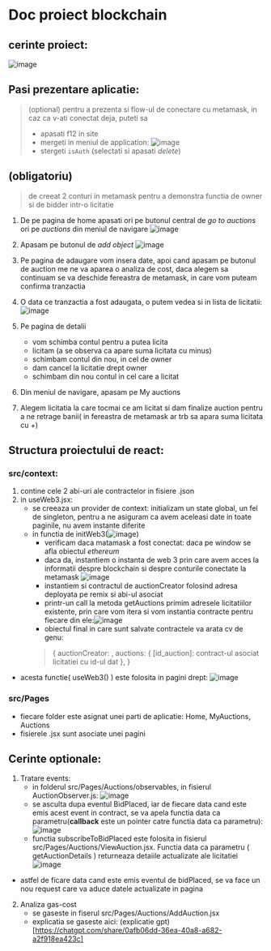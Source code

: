 # Doc proiect blockchain

## cerinte proiect:
![image](https://github.com/jovialjoker/elonMusk/assets/43217153/12c76954-e90f-46ee-809c-cc545eedbb91)

## Pasi prezentare aplicatie:
> (optional)
> pentru a prezenta si flow-ul de conectare cu metamask, in caz ca v-ati conectat deja, puteti sa
> - apasati f12 in site
> - mergeti in meniul de application:
>   ![image](https://github.com/jovialjoker/elonMusk/assets/43217153/b2ad22b0-9f35-485b-90b7-ef4e492db887)
> - stergeti `isAuth` (selectati si apasati *delete*)
>
##   (obligatoriu)
>   de creeat 2 conturi in metamask pentru a demonstra functia de owner si de bidder intr-o licitatie

1.  De pe pagina de home apasati ori pe butonul central de *go to auctions* ori pe *auctions* din meniul de navigare
![image](https://github.com/jovialjoker/elonMusk/assets/43217153/aead8aa9-a7c7-441b-b57f-3b98e6ea2698)

2. Apasam pe butonul de *add object*
![image](https://github.com/jovialjoker/elonMusk/assets/43217153/97c03c7e-2c8a-4912-a5e4-6a977d1b15b2)

3. Pe pagina de adaugare vom insera date, apoi cand apasam pe butonul de auction me ne va aparea o analiza de cost, daca alegem sa continuam se va deschide fereastra de metamask, in care vom puteam confirma tranzactia
   
5. O data ce tranzactia a fost adaugata, o putem vedea si in lista de licitatii:![image](https://github.com/jovialjoker/elonMusk/assets/43217153/dfebd7c7-c0f7-49a8-8d0e-5bc842c13f73)
   
6. Pe pagina de detalii
   - vom schimba contul pentru a putea licita
   - licitam (a se observa ca apare suma licitata cu minus)
   - schimbam contul din nou, in cel de owner
   - dam cancel la licitatie drept owner
   - schimbam din nou contul in cel care a licitat
  
7. Din meniul de navigare, apasam pe My auctions
8. Alegem licitatia la care tocmai ce am licitat si dam finalize auction pentru a ne retrage banii( in fereastra de metamask ar trb sa apara suma licitata cu +)


## Structura proiectului de react:

### src/context:
1. contine cele 2 abi-uri ale contractelor in fisiere .json
2. in useWeb3.jsx:
   - se creeaza un provider de context: initializam un state global, un fel de singleton, pentru a ne asiguram ca avem aceleasi date in toate paginile, nu avem instante diferite
   - in functia de initWeb3(![image](https://github.com/jovialjoker/elonMusk/assets/43217153/4e2783f1-340d-4ea8-a966-0339da442a6f))
       - verificam daca matamask a fost conectat: daca pe window se afla obiectul *ethereum*
       - daca da, instantiem o instanta de web 3 prin care avem acces la informatii despre blockchain si despre conturile conectate la metamask
        ![image](https://github.com/jovialjoker/elonMusk/assets/43217153/80d481fc-09bd-4d89-bd91-99e038151d6c)
       - instantiem si contractul de auctionCreator folosind adresa deployata pe remix si abi-ul asociat
       - printr-un call la metoda getAuctions primim adresele licitatiilor existente, prin care vom itera si vom instantia contracte pentru fiecare din ele:![image](https://github.com/jovialjoker/elonMusk/assets/43217153/30a1c6ec-8121-461c-8e8d-f6eee7d0ec78)
       - obiectul final in care sunt salvate contractele va arata cv de genu:
        > {
        > auctionCreator: , 
        > auctions: { 
        >  [id_auction]: contract-ul asociat licitatiei cu id-ul dat 
        >  }, 
        >}
  - acesta functie( useWeb3() ) este folosita in pagini drept:
![image](https://github.com/jovialjoker/elonMusk/assets/43217153/dbb6744e-97af-40f8-9138-87e2a15288a4)

### src/Pages
- fiecare folder este asignat unei parti de aplicatie: Home, MyAuctions, Auctions
- fisierele .jsx sunt asociate unei pagini

## Cerinte optionale:
1. Tratare events:
   - in folderul src/Pages/Auctions/observables, in fisierul AuctionObserver.js:
     ![image](https://github.com/jovialjoker/elonMusk/assets/43217153/09e2f010-4474-4469-b7f4-0917eade310a)
   - se asculta dupa eventul BidPlaced, iar de fiecare data cand este emis acest event in contract, se va apela functia data ca parametru(**callback** este un pointer catre functia data ca parametru):
![image](https://github.com/jovialjoker/elonMusk/assets/43217153/3bff8189-52ee-437f-9eed-0dddd891fe61)
   - functia subscribeToBidPlaced este folosita in fisierul src/Pages/Auctions/ViewAuction.jsx. Functia data ca parametru ( getAuctionDetails ) returneaza detaiile actualizate ale licitatiei 
  ![image](https://github.com/jovialjoker/elonMusk/assets/43217153/25a47162-8d78-443f-bbd9-57e76c11e078)
  - astfel de ficare data cand este emis eventul de bidPlaced, se va face un nou request care va aduce datele actualizate in pagina

2. Analiza gas-cost
   - se gaseste in fiserul src/Pages/Auctions/AddAuction.jsx
   - explicatia se gaseste aici: (explicatie gpt)[https://chatgpt.com/share/0afb06dd-36ea-40a8-a682-a2f918ea423c]
